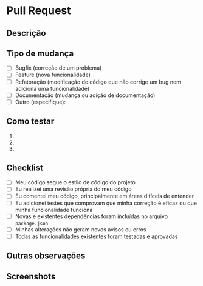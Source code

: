 # Pull Request

## Descrição

<!-- Descreva  aqui todas  as mudanças feitas neste pull request. O que foi adicionado, removido, corrigido ou alterado? -->

## Tipo de mudança

<!-- Marque um ou mais tipos que correspondam à sua mudança -->

- [ ] Bugfix (correção de um problema)
- [ ] Feature (nova funcionalidade)
- [ ] Refatoração (modificação de código que não corrige um bug nem adiciona uma funcionalidade)
- [ ] Documentação (mudança ou adição de documentação)
- [ ] Outro (especifique):

## Como testar

<!-- Descreva as etapas necessárias para testar as mudanças feitas. Inclua detalhes sobre como configurar o ambiente, 
comandos a serem executados, etc. -->

1.
2.
3.

## Checklist

<!-- Marque o que foi feito -->

- [ ] Meu código segue o estilo de código do projeto
- [ ] Eu realizei uma revisão própria do meu código
- [ ] Eu comentei meu código, principalmente em áreas difíceis de entender
- [ ] Eu adicionei testes que comprovam que minha correção é eficaz ou que minha funcionalidade funciona
- [ ] Novas e existentes dependências foram incluídas no arquivo `package.json`
- [ ] Minhas alterações não geram novos avisos ou erros
- [ ] Todas as funcionalidades existentes foram testadas e aprovadas

## Outras observações

<!-- Adicione outras informações relevantes ou contextuais que possam ajudar na análise do pull request -->

## Screenshots

<!-- Se aplicável, inclua capturas de tela para ilustrar as mudanças -->

